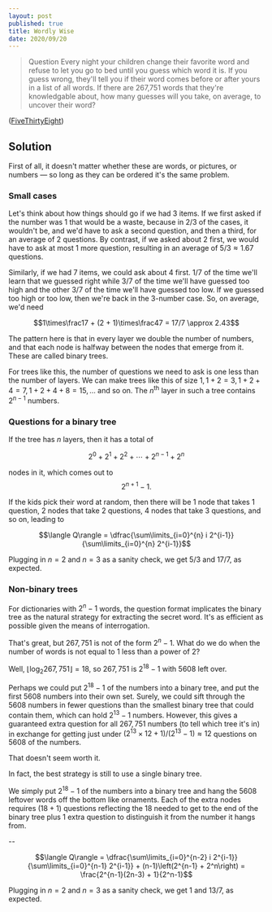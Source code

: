 ```yaml
---
layout: post
published: true
title: Wordly Wise
date: 2020/09/20
---
```


>Question Every night your children change their favorite word and refuse to let you go to bed until you guess which word it is. If you guess wrong, they'll tell you if their word comes before or after yours in a list of all words. If there are 267,751 words that they're knowledgable about, how many guesses will you take, on average, to uncover their word?

<!--more-->

([FiveThirtyEight](https://fivethirtyeight.com/features/can-you-break-a-very-expensive-centrifuge/))

## Solution

First of all, it doesn't matter whether these are words, or pictures, or numbers — so long as they can be ordered it's the same problem. 

### Small cases

Let's think about how things should go if we had $3$ items. If we first asked if the number was $1$ that would be a waste, because in $2/3$ of the cases, it wouldn't be, and we'd have to ask a second question, and then a third, for an average of $2$ questions. By contrast, if we asked about $2$ first, we would have to ask at most $1$ more question, resulting in an average of $5/3 \approx 1.67$ questions.

Similarly, if we had $7$ items, we could ask about $4$ first. $1/7$ of the time we'll learn that we guessed right while $3/7$ of the time we'll have guessed too high and the other $3/7$ of the time we'll have guessed too low. If we guessed too high or too low, then we're back in the $3$-number case. So, on average, we'd need 

$$1\times\frac17 + (2 + 1)\times\frac47 = 17/7 \approx 2.43$$

The pattern here is that in every layer we double the number of numbers, and that each node is halfway between the nodes that emerge from it. These are called binary trees. 

For trees like this, the number of questions we need to ask is one less than the number of layers. We can make trees like this of size $1, 1+2=3,1+2+4=7,1+2+4+8=15, \ldots$ and so on. The $n^\text{th}$ layer in such a tree contains $2^{n-1}$ numbers.


### Questions for a binary tree 

If the tree has $n$ layers, then it has a total of 

$$2^0 + 2^1 + 2^2 + \cdots + 2^{n-1} + 2^n$$

nodes in it, which comes out to $$2^{n+1} - 1.$$ 

If the kids pick their word at random, then there will be $1$ node that takes $1$ question, $2$ nodes that take $2$ questions, $4$ nodes that take $3$ questions, and so on, leading to

$$\langle Q\rangle = \dfrac{\sum\limits_{i=0}^{n} i 2^{i-1}}{\sum\limits_{i=0}^{n} 2^{i-1}}$$

Plugging in $n=2$ and $n=3$ as a sanity check, we get $5/3$ and $17/7,$ as expected.


### Non-binary trees

For dictionaries with $2^n - 1$ words, the question format implicates the binary tree as the natural strategy for extracting the secret word. It's as efficient as possible given the means of interrogation. 

That's great, but $267,751$ is not of the form $2^n - 1.$ What do we do when the number of words is not equal to $1$ less than a power of $2$?

Well, $\lfloor\log_2 267,751\rfloor = 18,$ so $267,751$ is $2^{18} - 1$ with $5608$ left over.

Perhaps we could put $2^{18}-1$ of the numbers into a binary tree, and put the first $5608$ numbers into their own set. Surely, we could sift through the $5608$ numbers in fewer questions than the smallest binary tree that could contain them, which can hold $2^{13} - 1$ numbers. However, this gives a guaranteed extra question for all $267,751$ numbers (to tell which tree it's in) in exchange for getting just under $(2^{13}\times 12 + 1)/(2^{13}-1) \approx 12$ questions on $5608$ of the numbers.

That doesn't seem worth it. 

In fact, the best strategy is still to use a single binary tree. 

We simply put $2^{18}-1$ of the numbers into a binary tree and hang the $5608$ leftover words off the bottom like ornaments. Each of the extra nodes requires $(18+1)$ questions reflecting the $18$ needed to get to the end of the binary tree plus $1$ extra question to distinguish it from the number it hangs from. 



--

$$\langle Q\rangle = \dfrac{\sum\limits_{i=0}^{n-2} i 2^{i-1}}{\sum\limits_{i=0}^{n-1} 2^{i-1}} + (n-1)\left(2^{n-1} + 2^n\right) = \frac{2^{n-1}(2n-3) + 1}{2^n-1}$$

Plugging in $n=2$ and $n=3$ as a sanity check, we get $1$ and $13/7,$ as expected.

<br>
